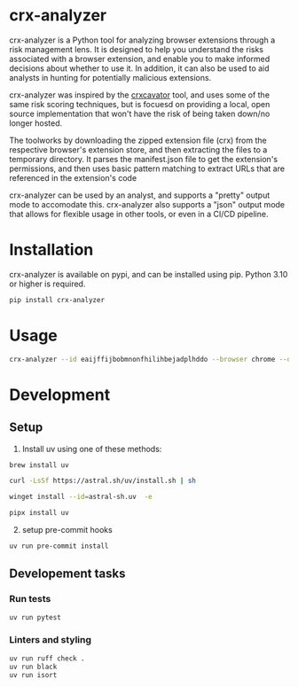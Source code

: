 # crx-analyzer

crx-analyzer is a Python tool for analyzing browser extensions through a risk management lens. It is designed to help you understand the risks associated with a browser extension, and enable you to make informed decisions about whether to use it. In addition, it can also be used to aid analysts in hunting for potentially malicious extensions.

crx-analyzer was inspired by the [crxcavator](https://crxcavator.io/docs.html#/) tool, and uses some of the same risk scoring techniques, but is focuesd on providing a local, open source implementation that won't have the risk of being taken down/no longer hosted.

The toolworks by downloading the zipped extension file (crx) from the respective browser's extension store, and then extracting the files to a temporary directory. It parses the manifest.json file to get the extension's permissions, and then uses basic pattern matching to extract URLs that are referenced in the extension's code

crx-analyzer can be used by an analyst, and supports a "pretty" output mode to accomodate this. crx-analyzer also supports a "json" output mode that allows for flexible usage in other tools, or even in a CI/CD pipeline.

# Installation

crx-analyzer is available on pypi, and can be installed using pip. Python 3.10 or higher is required.

```bash
pip install crx-analyzer
```

# Usage

```bash
crx-analyzer --id eaijffijbobmnonfhilihbejadplhddo --browser chrome --output pretty
```

# Development

## Setup

1. Install uv using one of these methods:

```bash
brew install uv
```

```bash
curl -LsSf https://astral.sh/uv/install.sh | sh
```

```bash
winget install --id=astral-sh.uv  -e
```

```bash
pipx install uv
```

2. setup pre-commit hooks

```bash
uv run pre-commit install
```

## Developement tasks

### Run tests
```bash
uv run pytest
```

### Linters and styling

```bash
uv run ruff check .
uv run black
uv run isort
```

